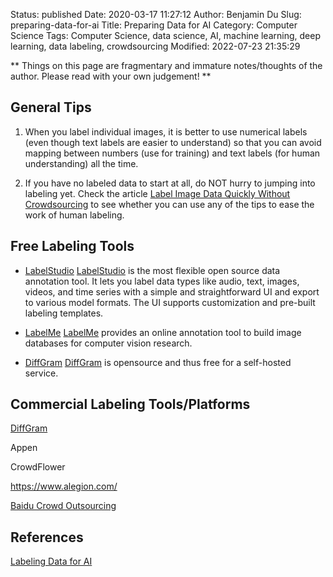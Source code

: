 Status: published
Date: 2020-03-17 11:27:12
Author: Benjamin Du
Slug: preparing-data-for-ai
Title: Preparing Data for AI
Category: Computer Science
Tags: Computer Science, data science, AI, machine learning, deep learning, data labeling, crowdsourcing
Modified: 2022-07-23 21:35:29

**
Things on this page are fragmentary and immature notes/thoughts of the author.
Please read with your own judgement!
**


## General Tips

1. When you label individual images,
    it is better to use numerical labels 
    (even though text labels are easier to understand)
    so that you can avoid mapping between numbers (use for training)
    and text labels (for human understanding) all the time.

2. If you have no labeled data to start at all,
    do NOT hurry to jumping into labeling yet. 
    Check the article
    [Label Image Data Quickly Without Crowdsourcing](http://www.legendu.net/misc/blog/label-image-data-quickly-without-crowdsourcing/)
    to see whether you can use any of the tips to ease the work of human labeling.


## Free Labeling Tools 

- [LabelStudio](https://labelstud.io/)
    [LabelStudio](https://labelstud.io/)
    is the most flexible open source data annotation tool. 
    It lets you label data types like audio, text, images, videos, and time series 
    with a simple and straightforward UI and export to various model formats. 
    The UI supports customization and pre-built labeling templates.

- [LabelMe](http://labelme2.csail.mit.edu/Release3.0/index.php?message=1)
    [LabelMe](http://labelme2.csail.mit.edu/Release3.0/index.php?message=1)
    provides an online annotation tool to build image databases for computer vision research. 

- [DiffGram](https://diffgram.com/main/)
    [DiffGram](https://diffgram.com/main/)
    is opensource and thus free for a self-hosted service.

## Commercial Labeling Tools/Platforms

[DiffGram](https://diffgram.com/main/)

Appen

CrowdFlower

https://www.alegion.com/

[Baidu Crowd Outsourcing](https://zhongbao.baidu.com/mark/home/index)



## References

[Labeling Data for AI](http://www.legendu.net/misc/blog/labeling-data-for-ai/)
